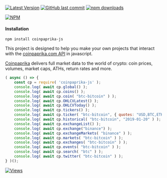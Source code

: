[![Latest Version](https://img.shields.io/github/release/jaggedsoft/coinpaprika-js.svg?style=flat-square)](https://github.com/jaggedsoft/coinpaprika-js/releases) 
[![GitHub last commit](https://img.shields.io/github/last-commit/jaggedsoft/coinpaprika-js.svg?maxAge=2400)](#)
[![npm downloads](https://img.shields.io/npm/dt/coinpaprika-js.svg?maxAge=7200)](https://www.npmjs.com/package/coinpaprika-js)

[![NPM](https://nodei.co/npm/coinpaprika-js.png?compact=true)](https://npmjs.org/package/coinpaprika-js)


#### Installation
```
npm install coinpaprika-js
```

This project is designed to help you make your own projects that interact with the [coinpaprika.com API](https://api.coinpaprika.com/) in javascript.

[Coinpaprika](https://coinpaprika.com) delivers full market data to the world of crypto: coin prices, volumes, market caps, ATHs, return rates and more.

```js
( async () => {
    const cp = require( 'coinpaprika-js' );
    console.log( await cp.global() );
    console.log( await cp.coins() );
    console.log( await cp.coin( "btc-bitcoin" ) );
    console.log( await cp.OHLCVLatest() );
    console.log( await cp.OHLCVToday() );
    console.log( await cp.tickers() );
    console.log( await cp.ticker( "btc-bitcoin", { quotes: "USD,BTC,ETH" } ) );
    console.log( await cp.historical( "btc-bitcoin", "2019-01-20" ) );
    console.log( await cp.exchangeList() );
    console.log( await cp.exchange("binance") );
    console.log( await cp.exchangeMarkets( "binance" ) );
    console.log( await cp.markets( "btc-bitcoin" ) );
    console.log( await cp.exchanges( "btc-bitcoin" ) );
    console.log( await cp.events( "btc-bitcoin" ) );
    console.log( await cp.search( "btc" ) );
    console.log( await cp.twitter( "btc-bitcoin" ) );
} )();
```

[![Views](http://hits.dwyl.io/jaggedsoft/coinpaprika-js.svg)](http://hits.dwyl.io/jaggedsoft/coinpaprika-js)
